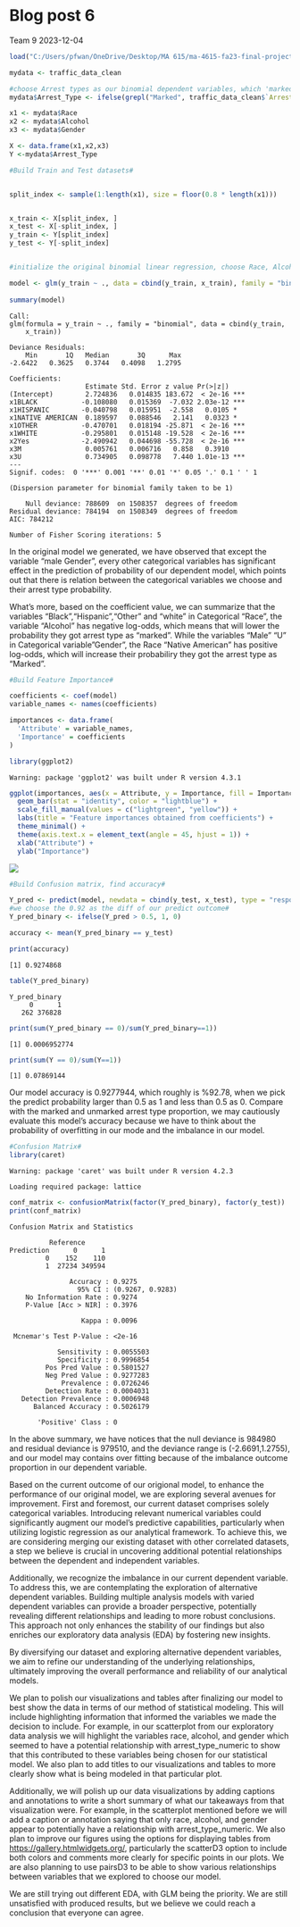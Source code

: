 # Blog post 6
Team 9
2023-12-04

``` r
load("C:/Users/pfwan/OneDrive/Desktop/MA 615/ma-4615-fa23-final-project-burg-team-9/dataset/traffic_violations.RData")

mydata <- traffic_data_clean

#choose Arrest types as our binomial dependent variables, which 'marked' arrest type as 1 and 'Unmarked' arrest type as 0#
mydata$Arrest_Type <- ifelse(grepl("Marked", traffic_data_clean$`Arrest Type`), 1, 0)

x1 <- mydata$Race
x2 <- mydata$Alcohol
x3 <- mydata$Gender

X <- data.frame(x1,x2,x3)
Y <-mydata$Arrest_Type

#Build Train and Test datasets#


split_index <- sample(1:length(x1), size = floor(0.8 * length(x1)))


x_train <- X[split_index, ]
x_test <- X[-split_index, ]
y_train <- Y[split_index]
y_test <- Y[-split_index]


#initialize the original binomial linear regression, choose Race, Alcohol and Gender as independent variables with x_train datasets#

model <- glm(y_train ~ ., data = cbind(y_train, x_train), family = "binomial")
 
summary(model)
```


    Call:
    glm(formula = y_train ~ ., family = "binomial", data = cbind(y_train, 
        x_train))

    Deviance Residuals: 
        Min       1Q   Median       3Q      Max  
    -2.6422   0.3625   0.3744   0.4098   1.2795  

    Coefficients:
                       Estimate Std. Error z value Pr(>|z|)    
    (Intercept)        2.724836   0.014835 183.672  < 2e-16 ***
    x1BLACK           -0.108080   0.015369  -7.032 2.03e-12 ***
    x1HISPANIC        -0.040798   0.015951  -2.558   0.0105 *  
    x1NATIVE AMERICAN  0.189597   0.088546   2.141   0.0323 *  
    x1OTHER           -0.470701   0.018194 -25.871  < 2e-16 ***
    x1WHITE           -0.295801   0.015148 -19.528  < 2e-16 ***
    x2Yes             -2.490942   0.044698 -55.728  < 2e-16 ***
    x3M                0.005761   0.006716   0.858   0.3910    
    x3U                0.734905   0.098778   7.440 1.01e-13 ***
    ---
    Signif. codes:  0 '***' 0.001 '**' 0.01 '*' 0.05 '.' 0.1 ' ' 1

    (Dispersion parameter for binomial family taken to be 1)

        Null deviance: 788609  on 1508357  degrees of freedom
    Residual deviance: 784194  on 1508349  degrees of freedom
    AIC: 784212

    Number of Fisher Scoring iterations: 5

In the original model we generated, we have observed that except the
variable “male Gender”, every other categorical variables has
significant effect in the prediction of probability of our dependent
model, which points out that there is relation between the categorical
variables we choose and their arrest type probability.

What’s more, based on the coefficient value, we can summarize that the
variables “Black”,“Hispanic”,“Other” and “white” in Categorical “Race”,
the variable “Alcohol” has negative log-odds, which means that will
lower the probability they got arrest type as “marked”. While the
variables “Male” “U” in Categorical variable”Gender”, the Race “Native
American” has positive log-odds, which will increase their probabiliry
they got the arrest type as “Marked”.

``` r
#Build Feature Importance#

coefficients <- coef(model)
variable_names <- names(coefficients)

importances <- data.frame(
  'Attribute' = variable_names,
  'Importance' = coefficients
)

library(ggplot2)
```

    Warning: package 'ggplot2' was built under R version 4.3.1

``` r
ggplot(importances, aes(x = Attribute, y = Importance, fill = Importance > 0)) +
  geom_bar(stat = "identity", color = "lightblue") +
  scale_fill_manual(values = c("lightgreen", "yellow")) + 
  labs(title = "Feature importances obtained from coefficients") +
  theme_minimal() +
  theme(axis.text.x = element_text(angle = 45, hjust = 1)) +
  xlab("Attribute") +
  ylab("Importance")
```

![](blog-post-6_files/figure-commonmark/unnamed-chunk-2-1.png)

``` r
#Build Confusion matrix, find accuracy#

Y_pred <- predict(model, newdata = cbind(y_test, x_test), type = "response")
#we choose the 0.92 as the diff of our predict outcome#
Y_pred_binary <- ifelse(Y_pred > 0.5, 1, 0)

accuracy <- mean(Y_pred_binary == y_test)

print(accuracy)
```

    [1] 0.9274868

``` r
table(Y_pred_binary)
```

    Y_pred_binary
         0      1 
       262 376828 

``` r
print(sum(Y_pred_binary == 0)/sum(Y_pred_binary==1))
```

    [1] 0.0006952774

``` r
print(sum(Y == 0)/sum(Y==1))
```

    [1] 0.07869144

Our model accuracy is 0.9277944, which roughly is %92.78, when we pick
the predict probability larger than 0.5 as 1 and less than 0.5 as 0.
Compare with the marked and unmarked arrest type proportion, we may
cautiously evaluate this model’s accuracy because we have to think about
the probability of overfitting in our mode and the imbalance in our
model.

``` r
#Confusion Matrix#
library(caret)
```

    Warning: package 'caret' was built under R version 4.2.3

    Loading required package: lattice

``` r
conf_matrix <- confusionMatrix(factor(Y_pred_binary), factor(y_test))
print(conf_matrix)
```

    Confusion Matrix and Statistics

              Reference
    Prediction      0      1
             0    152    110
             1  27234 349594
                                              
                   Accuracy : 0.9275          
                     95% CI : (0.9267, 0.9283)
        No Information Rate : 0.9274          
        P-Value [Acc > NIR] : 0.3976          
                                              
                      Kappa : 0.0096          
                                              
     Mcnemar's Test P-Value : <2e-16          
                                              
                Sensitivity : 0.0055503       
                Specificity : 0.9996854       
             Pos Pred Value : 0.5801527       
             Neg Pred Value : 0.9277283       
                 Prevalence : 0.0726246       
             Detection Rate : 0.0004031       
       Detection Prevalence : 0.0006948       
          Balanced Accuracy : 0.5026179       
                                              
           'Positive' Class : 0               
                                              

In the above summary, we have notices that the null deviance is 984980
and residual deviance is 979510, and the deviance range is
(-2.6691,1.2755), and our model may contains over fitting because of the
imbalance outcome proportion in our dependent variable.

Based on the current outcome of our origional model, to enhance the
performance of our original model, we are exploring several avenues for
improvement. First and foremost, our current dataset comprises solely
categorical variables. Introducing relevant numerical variables could
significantly augment our model’s predictive capabilities, particularly
when utilizing logistic regression as our analytical framework. To
achieve this, we are considering merging our existing dataset with other
correlated datasets, a step we believe is crucial in uncovering
additional potential relationships between the dependent and independent
variables.

Additionally, we recognize the imbalance in our current dependent
variable. To address this, we are contemplating the exploration of
alternative dependent variables. Building multiple analysis models with
varied dependent variables can provide a broader perspective,
potentially revealing different relationships and leading to more robust
conclusions. This approach not only enhances the stability of our
findings but also enriches our exploratory data analysis (EDA) by
fostering new insights.

By diversifying our dataset and exploring alternative dependent
variables, we aim to refine our understanding of the underlying
relationships, ultimately improving the overall performance and
reliability of our analytical models.

We plan to polish our visualizations and tables after finalizing our
model to best show the data in terms of our method of statistical
modeling. This will include highlighting information that informed the
variables we made the decision to include. For example, in our
scatterplot from our exploratory data analysis we will highlight the
variables race, alcohol, and gender which seemed to have a potential
relationship with arrest_type_numeric to show that this contributed to
these variables being chosen for our statistical model. We also plan to
add titles to our visualizations and tables to more clearly show what is
being modeled in that particular plot.

Additionally, we will polish up our data visualizations by adding
captions and annotations to write a short summary of what our takeaways
from that visualization were. For example, in the scatterplot mentioned
before we will add a caption or annotation saying that only race,
alcohol, and gender appear to potentially have a relationship with
arrest_type_numeric. We also plan to improve our figures using the
options for displaying tables from https://gallery.htmlwidgets.org/,
particularly the scatterD3 option to include both colors and comments
more clearly for specific points in our plots. We are also planning to
use pairsD3 to be able to show various relationships between variables
that we explored to choose our model.

We are still trying out different EDA, with GLM being the priority. We
are still unsatisfied with produced results, but we believe we could
reach a conclusion that everyone can agree.
